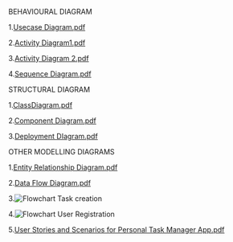 BEHAVIOURAL DIAGRAM


1.[Usecase Diagram.pdf](https://github.com/user-attachments/files/17389407/Usecase.Diagram.pdf)

2.[Activity Diagram1.pdf](https://github.com/user-attachments/files/17389416/Activity.Diagram1.pdf)

3.[Activity Diagram 2.pdf](https://github.com/user-attachments/files/17389418/Activity.Diagram.2.pdf)

4.[Sequence Diagram.pdf](https://github.com/user-attachments/files/17389419/Sequence.Diagram.pdf)




STRUCTURAL DIAGRAM


1.[ClassDiagram.pdf](https://github.com/user-attachments/files/17389421/ClassDiagram.pdf)

2.[Component Diagram.pdf](https://github.com/user-attachments/files/17389424/Component.Diagram.pdf)

3.[Deployment DIagram.pdf](https://github.com/user-attachments/files/17389427/Deployment.DIagram.pdf)



OTHER MODELLING DIAGRAMS


1.[Entity Relationship Diagram.pdf](https://github.com/user-attachments/files/17389438/Entity.Relationship.Diagram.pdf)

2.[Data Flow Diagram.pdf](https://github.com/user-attachments/files/17389444/Data.Flow.Diagram.pdf)

3.![Flowchart Task creation](https://github.com/user-attachments/assets/c41ff925-3a66-4c33-8525-0f0eb5f33197)

4.![Flowchart User Registration ](https://github.com/user-attachments/assets/d72ea9cc-a2d5-41b9-8c36-d0a4be995a2c)

5.[User Stories and Scenarios for Personal Task Manager App.pdf](https://github.com/user-attachments/files/17389460/User.Stories.and.Scenarios.for.Personal.Task.Manager.App.pdf)












